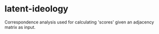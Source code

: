 # latent-ideology
Correspondence analysis used for calculating 'scores' given an adjacency matrix as input.
